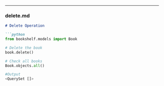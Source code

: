 
---

### **delete.md**

```markdown
# Delete Operation

```python
from bookshelf.models import Book

# Delete the book
book.delete()

# Check all books
Book.objects.all()

#Output
<QuerySet []>